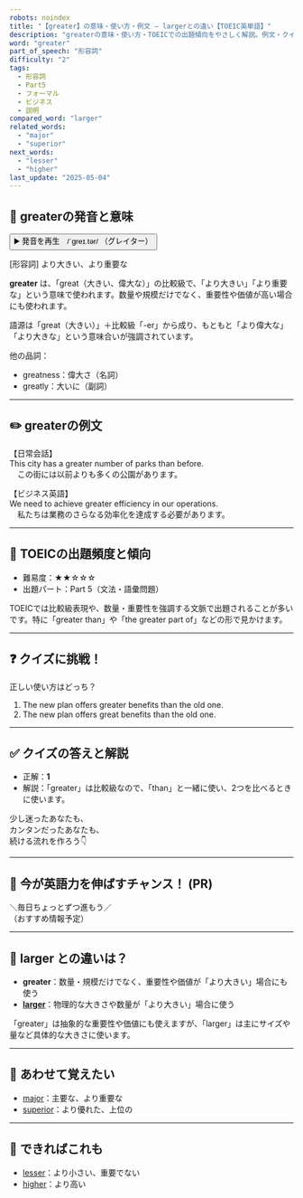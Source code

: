 ```yaml
---
robots: noindex
title: "【greater】の意味・使い方・例文 ― largerとの違い【TOEIC英単語】"
description: "greaterの意味・使い方・TOEICでの出題傾向をやさしく解説。例文・クイズ付きでlargerとの違いもわかりやすく学べます。"
word: "greater"
part_of_speech: "形容詞"
difficulty: "2"
tags:
  - 形容詞
  - Part5
  - フォーマル
  - ビジネス
  - 説明
compared_word: "larger"
related_words:
  - "major"
  - "superior"
next_words:
  - "lesser"
  - "higher"
last_update: "2025-05-04"
---
```


## 🔰 greaterの発音と意味

<button class="play-audio" onclick="playTTS('greater')">
  <span class="play-audio-main">
    ▶️ 発音を再生　/ˈɡreɪ.tər/
  </span>
  <span class="play-audio-sub">
    （グレイター）
  </span>
</button>

[形容詞] より大きい、より重要な

**greater** は、「great（大きい、偉大な）」の比較級で、「より大きい」「より重要な」という意味で使われます。数量や規模だけでなく、重要性や価値が高い場合にも使われます。

語源は「great（大きい）」＋比較級「-er」から成り、もともと「より偉大な」「より大きな」という意味合いが強調されています。

他の品詞：  
- greatness：偉大さ（名詞）
- greatly：大いに（副詞）

---

## ✏️ greaterの例文

【日常会話】  
This city has a greater number of parks than before.  
　この街には以前よりも多くの公園があります。

【ビジネス英語】  
We need to achieve greater efficiency in our operations.  
　私たちは業務のさらなる効率化を達成する必要があります。

---

## 🎯 TOEICの出題頻度と傾向

- 難易度：★★☆☆☆
- 出題パート：Part 5（文法・語彙問題）

TOEICでは比較級表現や、数量・重要性を強調する文脈で出題されることが多いです。特に「greater than」や「the greater part of」などの形で見かけます。

---

## ❓ クイズに挑戦！

正しい使い方はどっち？

1. The new plan offers greater benefits than the old one.  
2. The new plan offers great benefits than the old one.

---

## ✅ クイズの答えと解説

- 正解：**1**
- 解説：「greater」は比較級なので、「than」と一緒に使い、2つを比べるときに使います。

少し迷ったあなたも、  
カンタンだったあなたも、  
続ける流れを作ろう👇️

---

## 🚀 今が英語力を伸ばすチャンス！ (PR)

<div class="info-center">
＼毎日ちょっとずつ進もう／<br>  
（おすすめ情報予定）
</div>

---

## 🤔  larger との違いは？

- **greater**：数量・規模だけでなく、重要性や価値が「より大きい」場合にも使う
- **[larger](/larger)**：物理的な大きさや数量が「より大きい」場合に使う

「greater」は抽象的な重要性や価値にも使えますが、「larger」は主にサイズや量など具体的な大きさに使います。

---

## 🧩 あわせて覚えたい

- [major](/major)：主要な、より重要な
- [superior](/superior)：より優れた、上位の

---

## 📖 できればこれも

- [lesser](/lesser)：より小さい、重要でない
- [higher](/higher)：より高い

<!-- cvid: aid26_bid11 -->
